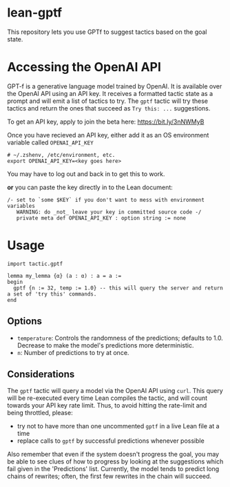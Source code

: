 # lean-gptf

This repository lets you use GPTf to suggest tactics based on the goal state.

# Accessing the OpenAI API

GPT-f is a generative language model trained by OpenAI. It is available over the OpenAI API using an API key. It receives a formatted tactic state as a prompt and will emit a list of tactics to try. The `gptf` tactic will try these tactics and return the ones that succeed as `Try this: ...` suggestions.

To get an API key, apply to join the beta here: https://bit.ly/3nNWMyB

Once you have recieved an API key, either add it as an OS environment variable called `OPENAI_API_KEY`

```
# ~/.zshenv, /etc/environment, etc.
export OPENAI_API_KEY=<key goes here>
```

You may have to log out and back in to get this to work.

__or__ you can paste the key directly in to the Lean document:

```
/- set to `some $KEY` if you don't want to mess with environment variables
   WARNING: do _not_ leave your key in committed source code -/
   private meta def OPENAI_API_KEY : option string := none
```

# Usage

```
import tactic.gptf

lemma my_lemma {α} (a : α) : a = a :=
begin
  gptf {n := 32, temp := 1.0} -- this will query the server and return a set of 'try this' commands.
end

```

## Options

- `temperature`: Controls the randomness of the predictions; defaults to 1.0. Decrease to make the model's predictions more deterministic.
- `n`: Number of predictions to try at once.

## Considerations

The `gptf` tactic will query a model via the OpenAI API using `curl`. This query will be re-executed every time Lean compiles the tactic, and will count towards your API key rate limit. Thus, to avoid hitting the rate-limit and being throttled, please:
- try not to have more than one uncommented `gptf` in a live Lean file at a time
- replace calls to `gptf` by successful predictions whenever possible

Also remember that even if the system doesn't progress the goal, you may be able to see clues of how to progress by looking at the suggestions which fail given in the 'Predictions' list. Currently, the model tends to predict long chains of rewrites; often, the first few rewrites in the chain will succeed.



